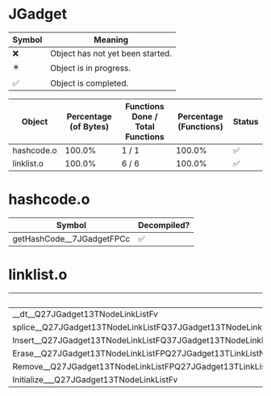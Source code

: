 # JGadget
| Symbol | Meaning 
| ------------- | ------------- 
| :x: | Object has not yet been started. 
| :eight_pointed_black_star: | Object is in progress. 
| :white_check_mark: | Object is completed. 


| Object | Percentage (of Bytes) | Functions Done / Total Functions | Percentage (Functions) | Status 
| ------------- | ------------- | ------------- | ------------- | ------------- 
| hashcode.o | 100.0% | 1 / 1 | 100.0% | :white_check_mark: 
| linklist.o | 100.0% | 6 / 6 | 100.0% | :white_check_mark: 


# hashcode.o
| Symbol | Decompiled? |
| ------------- | ------------- |
| getHashCode__7JGadgetFPCc | :white_check_mark: |


# linklist.o
| Symbol | Decompiled? |
| ------------- | ------------- |
| __dt__Q27JGadget13TNodeLinkListFv | :white_check_mark: |
| splice__Q27JGadget13TNodeLinkListFQ37JGadget13TNodeLinkList8iteratorRQ27JGadget13TNodeLinkListQ37JGadget13TNodeLinkList8iterator | :white_check_mark: |
| Insert__Q27JGadget13TNodeLinkListFQ37JGadget13TNodeLinkList8iteratorPQ27JGadget13TLinkListNode | :white_check_mark: |
| Erase__Q27JGadget13TNodeLinkListFPQ27JGadget13TLinkListNode | :white_check_mark: |
| Remove__Q27JGadget13TNodeLinkListFPQ27JGadget13TLinkListNode | :white_check_mark: |
| Initialize___Q27JGadget13TNodeLinkListFv | :white_check_mark: |


